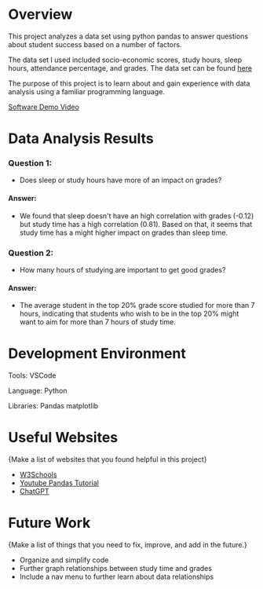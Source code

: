 # Overview

This project analyzes a data set using python pandas to answer questions about student success based on a number of factors. 

The data set I used included socio-economic scores, study hours, sleep hours, attendance percentage, and grades. The data set can be found [here](https://www.kaggle.com/datasets/stealthtechnologies/predict-student-performance-dataset)

The purpose of this project is to learn about and gain experience with data analysis using a familiar programming language.

[Software Demo Video](https://youtu.be/TnOtg7tOu3E)

# Data Analysis Results

### Question 1: 
- Does sleep or study hours have more of an impact on grades?
#### Answer: 
- We found that sleep doesn't have an high correlation with grades (-0.12) but study time has a high correlation (0.81).
Based on that, it seems that study time has a might higher impact on grades than sleep time. 

### Question 2:
- How many hours of studying are important to get good grades?
#### Answer: 
- The average student in the top 20% grade score studied for more than 7 hours, indicating that students who wish to be in the top 20% might want to aim for more than 7 hours of study time. 

# Development Environment

Tools: VSCode

Language: Python

Libraries: Pandas matplotlib

# Useful Websites

{Make a list of websites that you found helpful in this project}
* [W3Schools](https://www.w3schools.com/python/pandas/default.asp)
* [Youtube Pandas Tutorial ](https://youtu.be/vmEHCJofslg?si=60_s51UA_72i_AQR)
* [ChatGPT](https://chatgpt.com/)

# Future Work

{Make a list of things that you need to fix, improve, and add in the future.}
* Organize and simplify code
* Further graph relationships between study time and grades
* Include a nav menu to further learn about data relationships